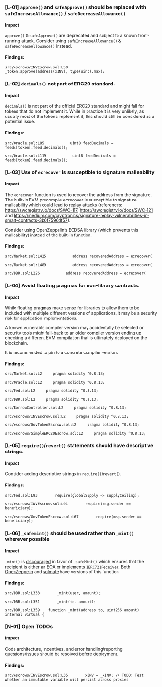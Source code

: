 ### [L-01] ```approve()``` and ```safeApprove()``` should be replaced with ```safeIncreaseAllowance()``` / ```safeDecreaseAllowance()```


#### Impact
```approve()``` & ```safeApprove()``` are deprecated and subject to a known front-running attack. Consider using  ```safeIncreaseAllowance()``` & ```safeDecreaseAllowance()``` instead.


#### Findings:
```
src/escrows/INVEscrow.sol:L50                 _token.approve(address(xINV), type(uint).max);

```

### [L-02] ```decimals()``` not part of ERC20 standard.


#### Impact
```decimals()``` is not part of the official ERC20 standard and might fall for tokens that do not implement it. While in practice it is very unlikely, as usually most of the tokens implement it, this should still be considered as a potential issue.


#### Findings:
```
src/Oracle.sol:L85            uint8 feedDecimals = feeds[token].feed.decimals();

src/Oracle.sol:L119            uint8 feedDecimals = feeds[token].feed.decimals();

```

### [L-03] Use of ```ecrecover``` is susceptible to signature malleability


#### Impact
The ```ecrecover``` function is used to recover the address from the signature. The built-in EVM precompile ecrecover is susceptible to signature malleability which could lead to replay attacks (references: https://swcregistry.io/docs/SWC-117, https://swcregistry.io/docs/SWC-121 and https://medium.com/cryptronics/signature-replay-vulnerabilities-in-smart-contracts-3b6f7596df57).

Consider using OpenZeppelin’s ECDSA library (which prevents this malleability) instead of the built-in function.


#### Findings:
```
src/Market.sol:L425            address recoveredAddress = ecrecover(

src/Market.sol:L489            address recoveredAddress = ecrecover(

src/DBR.sol:L226            address recoveredAddress = ecrecover(

```

### [L-04] Avoid floating pragmas for non-library contracts.


#### Impact
While floating pragmas make sense for libraries to allow them to be included with multiple different versions of applications, it may be a security risk for application implementations.

A known vulnerable compiler version may accidentally be selected or security tools might fall-back to an older compiler version ending up checking a different EVM compilation that is ultimately deployed on the blockchain.

It is recommended to pin to a concrete compiler version.

#### Findings:
```
src/Market.sol:L2     pragma solidity ^0.8.13;

src/Oracle.sol:L2     pragma solidity ^0.8.13;

src/Fed.sol:L2     pragma solidity ^0.8.13;

src/DBR.sol:L2     pragma solidity ^0.8.13;

src/BorrowController.sol:L2     pragma solidity ^0.8.13;

src/escrows/INVEscrow.sol:L2     pragma solidity ^0.8.13;

src/escrows/GovTokenEscrow.sol:L2     pragma solidity ^0.8.13;

src/escrows/SimpleERC20Escrow.sol:L2     pragma solidity ^0.8.13;

```

### [L-05] ```require()```/```revert()``` statements should have descriptive strings.


#### Impact
Consider adding descriptive strings in ```require()```/```revert()```.


#### Findings:
```
src/Fed.sol:L93        require(globalSupply <= supplyCeiling);

src/escrows/INVEscrow.sol:L91        require(msg.sender == beneficiary);

src/escrows/GovTokenEscrow.sol:L67        require(msg.sender == beneficiary);

```

### [L-06] ```_safemint()``` should be used rather than ```_mint()``` wherever possible


#### Impact
```_mint()``` is [discouraged](https://github.com/OpenZeppelin/openzeppelin-contracts/blob/d4d8d2ed9798cc3383912a23b5e8d5cb602f7d4b/contracts/token/ERC721/ERC721.sol#L271) in favor of ```_safeMint()``` which ensures that the recipient is either an EOA or implements ```IERC721Receiver```. Both [OpenZeppelin](https://github.com/OpenZeppelin/openzeppelin-contracts/blob/d4d8d2ed9798cc3383912a23b5e8d5cb602f7d4b/contracts/token/ERC721/ERC721.sol#L238-L250) and [solmate](https://github.com/transmissions11/solmate/blob/4eaf6b68202e36f67cab379768ac6be304c8ebde/src/tokens/ERC721.sol#L180) have versions of this function


#### Findings:
```
src/DBR.sol:L333        _mint(user, amount);

src/DBR.sol:L351        _mint(to, amount);

src/DBR.sol:L359    function _mint(address to, uint256 amount) internal virtual {

```

### [N-01] Open TODOs


#### Impact
Code architecture, incentives, and error handling/reporting questions/issues should be resolved before deployment.


#### Findings:
```
src/escrows/INVEscrow.sol:L35        xINV = _xINV; // TODO: Test whether an immutable variable will persist across proxies

```


